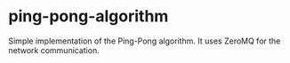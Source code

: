 # ping-pong-algorithm
Simple implementation of the Ping-Pong algorithm. It uses ZeroMQ for the network communication.
